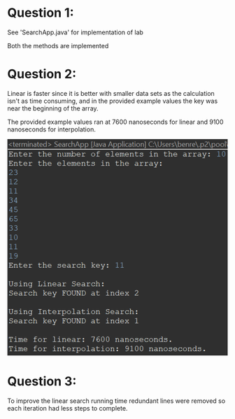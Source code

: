 # Question 1:
See 'SearchApp.java' for implementation of lab

Both the methods are implemented

# Question 2:
Linear is faster since it is better with smaller data sets as the calculation isn't as time consuming, and in the provided example values the key was near the beginning of the array. 

The provided example values ran at 7600 nanoseconds for linear and 9100 nanoseconds for interpolation.

![Output values](Provided_Values_Output.png)

# Question 3:
To improve the linear search running time redundant lines were removed so each iteration had less steps to complete.